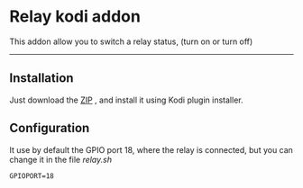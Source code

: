 Relay kodi addon
===================

This addon allow you to switch a relay status, (turn on or turn off)

----------


Installation
-------------

Just download the [ZIP](https://github.com/nearlg/relay-addon-kodi/archive/master.zip) , and install it using Kodi plugin installer.

Configuration
-------------
It use by default the GPIO port 18, where the relay is connected, but you can change it in the file *relay.sh* 
	
	GPIOPORT=18
